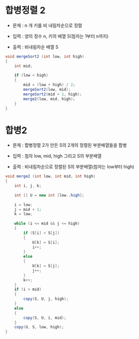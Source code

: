# 합병정렬 2

* 문제 : n 개 키를 비 내림차순으로 정렬

* 입력 : 양의 정수 n, 키의 배열 S(첨자는 1부터 n까지)

* 출력 : 비내림차순 배열 S

```java
void mergeSort2 (int low, int high) 
{
    int mid;
    
    if (low < high)
    {
        mid = (low + high) / 2;
        mergeSort2(low, mid);
        mergeSort2(mid + 1, high);
        merge2(low, mid, high);
    }
}
```

# 합병2

* 문제 : 합병정렬 2가 만든 S의 2개의 정렬된 부분배열들을 합병

* 입력 : 첨자 low, mid, high 그리고 S의 부분배열

* 출력 : 비내림차순으로 정렬된 S의 부분배열(첨자는 low부터 high)

```java
void merge2 (int low, int mid, int high)
{
    int i, j, k;
    
    int [] U = new int [low..high];
    
    i = low;
    j = mid + 1;
    k = low;
    
    while (i <= mid && j <= high)
    {
        if (S[i] < S[j])
        {
            U[k] = S[i];
            i++;
        }
        else
        {
            U[k] = S[j];
            j++;
        }
        k++;
    }
    if (i > mid)
    {
        copy(S, U, j, high);
    }
    else
    {
        copy(S, U, i, mid);
    }
    copy(U, S, low, high);
}
```
